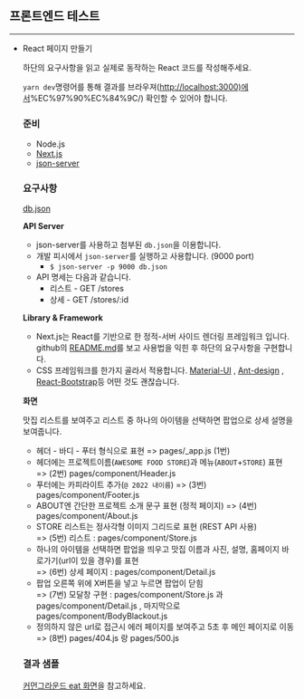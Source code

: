 ## 프론트엔드 테스트

---

- React 페이지 만들기

  하단의 요구사항을 읽고 실제로 동작하는 React 코드를 작성해주세요.

  `yarn dev`명령어를 통해 결과를 브라우져([http://localhost:3000)에서](http://localhost:3000)%EC%97%90%EC%84%9C/) 확인할 수 있어야 합니다.

  ### 준비

    - Node.js
    - [Next.js](https://github.com/zeit/next.js/)
    - [json-server](https://github.com/typicode/json-server)

  ### 요구사항

  [db.json](https://s3-us-west-2.amazonaws.com/secure.notion-static.com/678463a0-4834-4f7e-98e6-c1a47f53d7c1/db.json)

  **API Server**

    - json-server를 사용하고 첨부된 `db.json`을 이용합니다.
    - 개발 피시에서 `json-server`를 실행하고 사용합니다. (9000 port)
        - `$ json-server -p 9000 db.json`
    - API 명세는 다음과 같습니다.
        - 리스트 - GET /stores
        - 상세 - GET /stores/:id

  **Library & Framework**

    - Next.js는 React를 기반으로 한 정적-서버 사이드 렌더링 프레임워크 입니다. github의 [README.md](https://github.com/zeit/next.js/)를 보고 사용법을 익힌
      후 하단의 요구사항을 구현합니다.
    - CSS 프레임워크를 한가지 골라서 적용합니다. [Material-UI](https://github.com/callemall/material-ui)
      , [Ant-design](https://github.com/ant-design/ant-design)
      , [React-Bootstrap](https://github.com/react-bootstrap/react-bootstrap)등 어떤 것도 괜찮습니다.

  **화면**

  맛집 리스트를 보여주고 리스트 중 하나의 아이템을 선택하면 팝업으로 상세 설명을 보여줍니다.

    - 헤더 - 바디 - 푸터 형식으로 표현 =>  pages/_app.js (1번)
    - 헤더에는 프로젝트이름(`AWESOME FOOD STORE`)과 메뉴(`ABOUT`+`STORE`) 표현
      <br/> => (2번) pages/component/Header.js
    - 푸터에는 카피라이트 추가(`@ 2022 내이름`) => (3번) pages/component/Footer.js
    - ABOUT엔 간단한 프로젝트 소개 문구 표현 (정적 페이지) => (4번) pages/component/About.js
    - STORE 리스트는 정사각형 이미지 그리드로 표현 (REST API 사용)
      <br/> => (5번) 리스트 : pages/component/Store.js
    - 하나의 아이템을 선택하면 팝업을 띄우고 맛집 이름과 사진, 설명, 홈페이지 바로가기(url이 있을 경우)를 표현
      <br/> => (6번) 상세 페이지 : pages/component/Detail.js
    - 팝업 오른쪽 위에 X버튼을 넣고 누르면 팝업이 닫힘
      <br/> => (7번) 모달창 구현 : pages/component/Store.js 과 pages/component/Detail.js , 마지막으로
      pages/component/BodyBlackout.js
    - 정의하지 않은 url로 접근시 에러 페이지를 보여주고 5초 후 메인 페이지로 이동
  <br/> => (8번) pages/404.js 랑 pages/500.js

  ### 결과 샘플

  [커먼그라운드 eat 화면](https://www.common-ground.co.kr/eat.html)을 참고하세요.